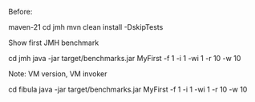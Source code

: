 Before:

maven-21
cd jmh
mvn clean install -DskipTests

Show first JMH benchmark

cd jmh
java -jar target/benchmarks.jar MyFirst -f 1 -i 1 -wi 1 -r 10 -w 10

Note: VM version, VM invoker

cd fibula
java -jar target/benchmarks.jar MyFirst -f 1 -i 1 -wi 1 -r 10 -w 10
